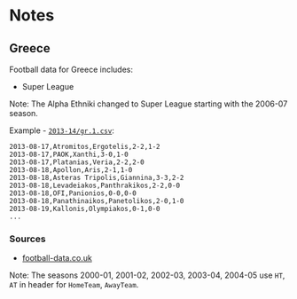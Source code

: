 # Notes 

## Greece

Football data for Greece includes:

- Super League


Note: The Alpha Ethniki changed to Super League starting with the 2006-07 season.


Example - [`2013-14/gr.1.csv`](2013-14/gr.1.csv):

```
2013-08-17,Atromitos,Ergotelis,2-2,1-2
2013-08-17,PAOK,Xanthi,3-0,1-0
2013-08-17,Platanias,Veria,2-2,2-0
2013-08-18,Apollon,Aris,2-1,1-0
2013-08-18,Asteras Tripolis,Giannina,3-3,2-2
2013-08-18,Levadeiakos,Panthrakikos,2-2,0-0
2013-08-18,OFI,Panionios,0-0,0-0
2013-08-18,Panathinaikos,Panetolikos,2-0,1-0
2013-08-19,Kallonis,Olympiakos,0-1,0-0
...
```


### Sources

- [football-data.co.uk](http://www.football-data.co.uk/greecem.php)

Note: The seasons 2000-01, 2001-02, 2002-03, 2003-04, 2004-05 use `HT`, `AT`
in header for `HomeTeam`, `AwayTeam`.
